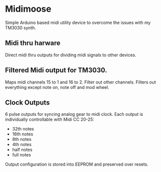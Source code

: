 # Midimoose
Simple Arduino based midi utility device to overcome the issues with my TM3030 synth.

## Midi thru harware
Direct midi thru outputs for dividing midi signals to other devices.

## Filtered Midi output for TM3030.
Maps midi channels 15 to 1 and 16 to 2. Filter out other channels. Filters out everything except note on, note off and mod wheel.

## Clock Outputs
6 pulse outputs for syncing analog gear to midi clock. Each output is individually controllable with Midi CC 20-25:
* 32th notes
* 16th notes
* 8th notes
* 4th notes
* half notes
* full notes

Output configuration is stored into EEPROM and preserved over resets.
